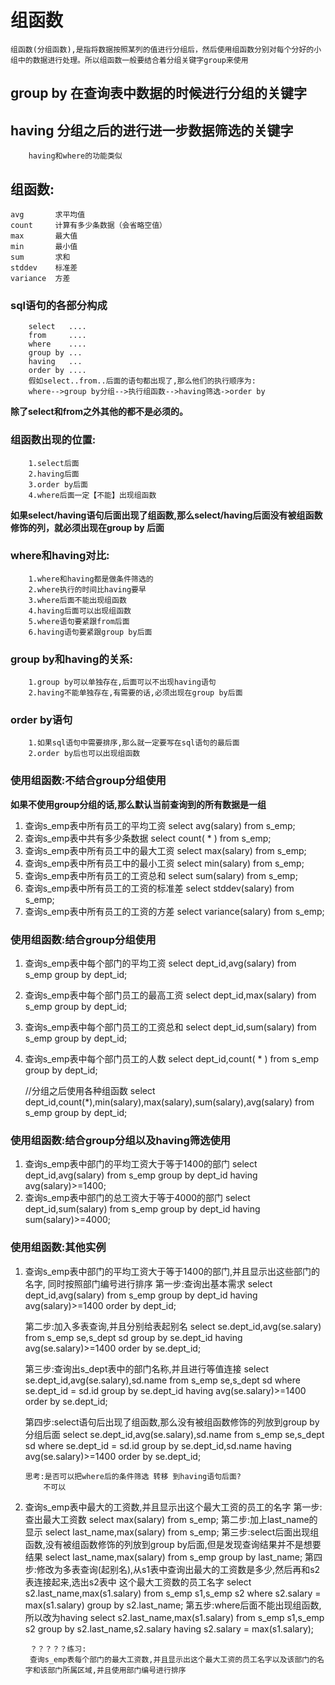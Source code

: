 # 组函数
	组函数(分组函数),是指将数据按照某列的值进行分组后，然后使用组函数分别对每个分好的小组中的数据进行处理。所以组函数一般要结合着分组关键字group来使用

## group by 在查询表中数据的时候进行分组的关键字
		
## having   分组之后的进行进一步数据筛选的关键字
		having和where的功能类似

## 组函数:
	avg       求平均值
	count     计算有多少条数据（会省略空值）
	max       最大值
	min       最小值
	sum       求和
	stddev    标准差
	variance  方差
	
###	sql语句的各部分构成
		select   ....
		from	 ....
		where	 ....
		group by ...
		having	 ...
		order by ....
		假如select..from..后面的语句都出现了,那么他们的执行顺序为:
		where-->group by分组-->执行组函数-->having筛选->order by
**除了select和from之外其他的都不是必须的。**
		
### 组函数出现的位置: 
		1.select后面 
		2.having后面 
		3.order by后面
		4.where后面一定【不能】出现组函数
**如果select/having语句后面出现了组函数,那么select/having后面没有被组函数修饰的列，就必须出现在group  by 后面**

### where和having对比:
		1.where和having都是做条件筛选的
		2.where执行的时间比having要早
		3.where后面不能出现组函数
		4.having后面可以出现组函数
		5.where语句要紧跟from后面
		6.having语句要紧跟group by后面

### group by和having的关系:
		1.group by可以单独存在,后面可以不出现having语句
		2.having不能单独存在,有需要的话,必须出现在group by后面

### order by语句
		1.如果sql语句中需要排序,那么就一定要写在sql语句的最后面
		2.order by后也可以出现组函数

###	使用组函数:不结合group分组使用
**如果不使用group分组的话,那么默认当前查询到的所有数据是一组**
1. 查询s_emp表中所有员工的平均工资
	select avg(salary) from s_emp;
2. 查询s_emp表中共有多少条数据
	select count( * ) from s_emp;
3. 查询s_emp表中所有员工中的最大工资
	select max(salary) from s_emp;
4. 查询s_emp表中所有员工中的最小工资
	select min(salary) from s_emp;
5. 查询s_emp表中所有员工的工资总和
	select sum(salary) from s_emp;
6. 查询s_emp表中所有员工的工资的标准差
	select stddev(salary) from s_emp;
7. 查询s_emp表中所有员工的工资的方差
	select variance(salary) from s_emp;

### 使用组函数:结合group分组使用
1. 查询s_emp表中每个部门的平均工资
	select dept_id,avg(salary) from s_emp group by dept_id;
2. 查询s_emp表中每个部门员工的最高工资
	select dept_id,max(salary) from s_emp group by dept_id;
3. 查询s_emp表中每个部门员工的工资总和
	select dept_id,sum(salary) from s_emp group by dept_id;
4. 查询s_emp表中每个部门员工的人数
	select dept_id,count( * ) from s_emp group by dept_id;

	//分组之后使用各种组函数
		select dept_id,count(*),min(salary),max(salary),sum(salary),avg(salary)
		from s_emp
		group by dept_id;

### 使用组函数:结合group分组以及having筛选使用
1. 查询s_emp表中部门的平均工资大于等于1400的部门
	select dept_id,avg(salary) from s_emp
	group by dept_id
	having avg(salary)>=1400;
2. 查询s_emp表中部门的总工资大于等于4000的部门
	select dept_id,sum(salary) from s_emp
	group by dept_id
	having sum(salary)>=4000;

### 使用组函数:其他实例
1. 	查询s_emp表中部门的平均工资大于等于1400的部门,并且显示出这些部门的名字,
同时按照部门编号进行排序
	第一步:查询出基本需求
		select dept_id,avg(salary) from s_emp
		group by dept_id
		having avg(salary)>=1400
		order by dept_id;

	第二步:加入多表查询,并且分别给表起别名
		select se.dept_id,avg(se.salary)
		from s_emp se,s_dept sd
		group by se.dept_id
		having avg(se.salary)>=1400
		order by se.dept_id;

	第三步:查询出s_dept表中的部门名称,并且进行等值连接
		select se.dept_id,avg(se.salary),sd.name
		from s_emp se,s_dept sd
		where se.dept_id = sd.id
		group by se.dept_id
		having avg(se.salary)>=1400
		order by se.dept_id;

	第四步:select语句后出现了组函数,那么没有被组函数修饰的列放到group by分组后面
		select se.dept_id,avg(se.salary),sd.name
		from s_emp se,s_dept sd
		where se.dept_id = sd.id
		group by se.dept_id,sd.name
		having avg(se.salary)>=1400
		order by se.dept_id;
		
		思考:是否可以把where后的条件筛选 转移 到having语句后面?
			不可以

2. 查询s_emp表中最大的工资数,并且显示出这个最大工资的员工的名字
	第一步:查出最大工资数
		select max(salary) from s_emp;
	第二步:加上last_name的显示
		select last_name,max(salary) from s_emp;
	第三步:select后面出现组函数,没有被组函数修饰的列放到group 	by后面,但是发现查询结果并不是想要结果
		select last_name,max(salary) from s_emp
		group by last_name;
	第四步:修改为多表查询(起别名),从s1表中查询出最大的工资数是多少,然后再和s2表连接起来,选出s2表中		这个最大工资数的员工名字
		select s2.last_name,max(s1.salary)
		from s_emp s1,s_emp s2
		where s2.salary = max(s1.salary)
		group by s2.last_name;
	第五步:where后面不能出现组函数,所以改为having
		select s2.last_name,max(s1.salary)
		from s_emp s1,s_emp s2
		group by s2.last_name,s2.salary
		having s2.salary = max(s1.salary);

		
		？？？？？练习:
		查询s_emp表每个部门的最大工资数,并且显示出这个最大工资的员工名字以及该部门的名字和该部门所属区域,并且使用部门编号进行排序